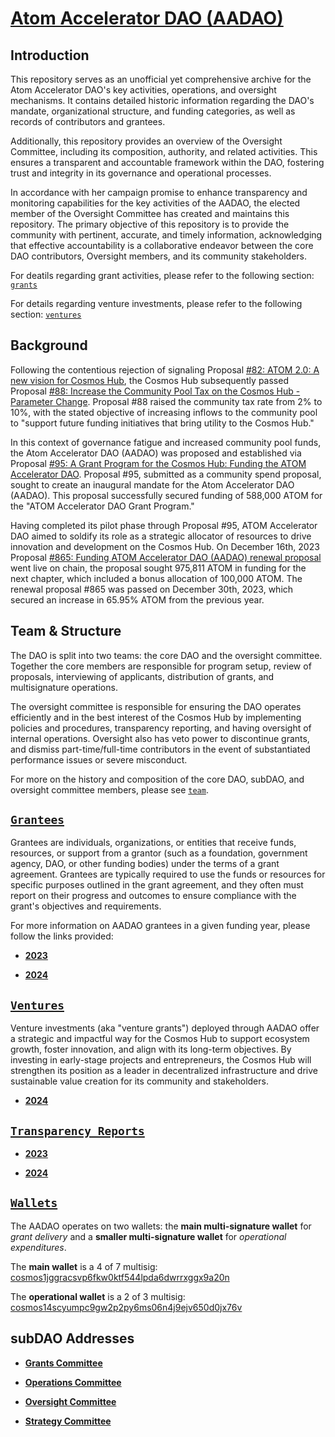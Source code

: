 # [Atom Accelerator DAO (AADAO)](https://www.atomaccelerator.com/)

## Introduction

This repository serves as an unofficial yet comprehensive archive for the Atom Accelerator DAO's key activities, operations, and oversight mechanisms. It contains detailed historic information regarding the DAO's mandate, organizational structure, and funding categories, as well as records of contributors and grantees.

Additionally, this repository provides an overview of the Oversight Committee, including its composition, authority, and related activities. This ensures a transparent and accountable framework within the DAO, fostering trust and integrity in its governance and operational processes.

In accordance with her campaign promise to enhance transparency and monitoring capabilities for the key activities of the AADAO, the elected member of the Oversight Committee has created and maintains this repository. The primary objective of this repository is to provide the community with pertinent, accurate, and timely information, acknowledging that effective accountability is a collaborative endeavor between the core DAO contributors, Oversight members, and its community stakeholders.

For deatils regarding grant activities, please refer to the following section: [`grants`](https://github.com/gaiaus/aadao/tree/main/grants)

For details regarding venture investments, please refer to the following section: [`ventures`](https://github.com/gaiaus/aadao/tree/main/ventures)

## Background

Following the contentious rejection of signaling Proposal [#82: ATOM 2.0: A new vision for Cosmos Hub](https://www.mintscan.io/cosmos/proposals/82), the Cosmos Hub subsequently passed Proposal [#88: Increase the Community Pool Tax on the Cosmos Hub - Parameter Change](https://www.mintscan.io/cosmos/proposals/88). Proposal #88 raised the community tax rate from 2% to 10%, with the stated objective of increasing inflows to the community pool to "support future funding initiatives that bring utility to the Cosmos Hub."

In this context of governance fatigue and increased community pool funds, the Atom Accelerator DAO (AADAO) was proposed and established via Proposal [#95: A Grant Program for the Cosmos Hub: Funding the ATOM Accelerator DAO](https://www.mintscan.io/cosmos/proposals/95). Proposal #95, submitted as a community spend proposal, sought to create an inaugural mandate for the Atom Accelerator DAO (AADAO). This proposal successfully secured funding of 588,000 ATOM for the "ATOM Accelerator DAO Grant Program." 

Having completed its pilot phase through Proposal #95, ATOM Accelerator DAO aimed to soldify its role as a strategic allocator of resources to drive innovation and development on the Cosmos Hub. 
On December 16th, 2023 Proposal [#865: Funding ATOM Accelerator DAO (AADAO) renewal proposal](https://www.mintscan.io/cosmos/proposals/865/) went live on chain, the proposal sought 975,811 ATOM in funding for the next chapter, which included a bonus allocation of 100,000 ATOM. The renewal proposal #865 was passed on December 30th, 2023, which secured an increase in 65.95% ATOM from the previous year.  

## Team & Structure
The DAO is split into two teams: the core DAO and the oversight committee. 
Together the core members are responsible for program setup, review of proposals, interviewing of applicants, distribution of grants, and multisignature operations. 

The oversight committee is responsible for ensuring the DAO operates efficiently and in the best interest of the Cosmos Hub by implementing policies and procedures, transparency reporting, and having oversight of internal operations.
Oversight also has veto power to discontinue grants, and dismiss part-time/full-time contributors in the event of substantiated performance issues or severe misconduct.

For more on the history and composition of the core DAO, subDAO, and oversight committee members, please see [`team`](https://github.com/gaiaus/aadao/tree/main/team).

## [`Grantees`](https://github.com/gaiaus/aadao)

Grantees are individuals, organizations, or entities that receive funds, resources, or support from a grantor (such as a foundation, government agency, DAO, or other funding bodies) under the terms of a grant agreement. Grantees are typically required to use the funds or resources for specific purposes outlined in the grant agreement, and they often must report on their progress and outcomes to ensure compliance with the grant's objectives and requirements.

For more information on AADAO grantees in a given funding year, please follow the links provided:

* [**2023**](https://github.com/gaiaus/aadao/blob/main/grantees/2023.md)

* [**2024**](https://github.com/gaiaus/aadao/blob/main/grantees/2024.md)

## [`Ventures`](https://github.com/gaiaus/aadao/blob/main/ventures/README.md)

Venture investments (aka "venture grants") deployed through AADAO offer a strategic and impactful way for the Cosmos Hub to support ecosystem growth, foster innovation, and align with its long-term objectives. By investing in early-stage projects and entrepreneurs, the Cosmos Hub will strengthen its position as a leader in decentralized infrastructure and drive sustainable value creation for its community and stakeholders.

* [**2024**](https://github.com/gaiaus/aadao/blob/main/ventures/2024.md)




## [`Transparency Reports`](https://github.com/gaiaus/aadao/tree/main/transparency_reports)

* [**2023**](https://github.com/gaiaus/aadao/tree/main/transparency_reports#2023)

* [**2024**](https://github.com/gaiaus/aadao/tree/main/transparency_reports#2024)

## [`Wallets`](https://github.com/gaiaus/aadao/tree/main/wallets)

The AADAO operates on two wallets: the **main multi-signature wallet** for _grant delivery_ and a **smaller multi-signature wallet** for _operational expenditures_. 

The **main wallet** is a 4 of 7 multisig: [cosmos1jggracsvp6fkw0ktf544lpda6dwrrxggx9a20n](https://www.mintscan.io/cosmos/address/cosmos1jggracsvp6fkw0ktf544lpda6dwrrxggx9a20n) 

The **operational wallet** is a 2 of 3 multisig: [cosmos14scyumpc9gw2p2py6ms06n4j9ejv650d0jx76v](https://www.mintscan.io/cosmos/address/cosmos14scyumpc9gw2p2py6ms06n4j9ejv650d0jx76v) 


## subDAO Addresses

* [**Grants Committee**](https://daodao.zone/dao/neutron10xwzc88kefwtlup9c2tmw4mj4ng7u79g8lsapp0c9jc02xt247zqwzzghf/home)

* [**Operations Committee**](https://daodao.zone/dao/neutron1t8esqdrptfxj9th28ysa9cnxlnnhmrsukl4vlsjp7207vs8adpfqhfu4s3/home)

* [**Oversight Committee**](https://daodao.zone/dao/neutron1y0ms6y2ja7j6fpcq382dyejgm99re5jzmnnrsrn5gn8h2ldukj7sak39ry)

* [**Strategy Committee**](https://daodao.zone/dao/neutron1rxul9vzdct7ksvf0cvccf02ukg0phun6s2hfneg35hxm7ldmtu6s7pdav7)

